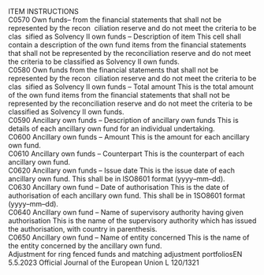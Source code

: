  
ITEM  INSTRUCTIONS  
C0570  Own funds– from the financial 
statements that shall not be 
represented by the recon ­
ciliation reserve and do not 
meet the criteria to be clas ­
sified as Solvency II own funds 
– Description of item  This cell shall contain a description of the own fund items from the financial 
statements that shall not be represented by the reconciliation reserve and do not 
meet the criteria to be classified as Solvency II own funds.  
C0580  Own funds from the financial 
statements that shall not be 
represented by the recon ­
ciliation reserve and do not 
meet the criteria to be clas ­
sified as Solvency II own funds 
– Total amount  This is the total amount of the own fund items from the financial statements that 
shall not be represented by the reconciliation reserve and do not meet the criteria 
to be classified as Solvency II own funds.  
C0590  Ancillary own funds – 
Description of ancillary own 
funds  This is details of each ancillary own fund for an individual undertaking.  
C0600  Ancillary own funds – 
Amount  This is the amount for each ancillary own fund.  
C0610  Ancillary own funds – 
Counterpart  This is the counterpart of each ancillary own fund.  
C0620  Ancillary own funds – Issue 
date  This is the issue date of each ancillary own fund. This shall be in ISO8601 format 
(yyyy–mm–dd).  
C0630  Ancillary own fund – Date of 
authorisation  This is the date of authorisation of each ancillary own fund. This shall be in 
1SO8601 format (yyyy–mm–dd).  
C0640  Ancillary own fund – Name of 
supervisory authority having 
given authorisation  This is the name of the supervisory authority which has issued the authorisation, 
with country in parenthesis.  
C0650  Ancillary own fund – Name of 
entity concerned  This is the name of the entity concerned by the ancillary own fund.  
Adjustment for ring fenced funds and matching adjustment portfoliosEN  5.5.2023 Official Journal of the European Union L 120/1321